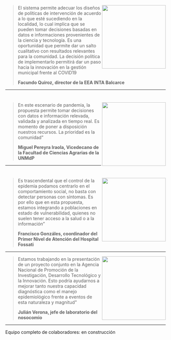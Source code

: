 > <img align="right" src="images/0_facundo.jpg" height ="200" align="left"/>
>
> El sistema permite adecuar los diseños de políticas de intervención de acuerdo a lo que esté sucediendo en la localidad, lo cual implica que se pueden tomar decisiones basadas en datos e informaciones provenientes de la ciencia y tecnología. Es una oportunidad que permite dar un salto cualitativo con resultados relevantes para la comunidad. La decisión política de implementarlo permitirá dar un paso hacia la innovación en la gestión municipal frente al COVID19
>
>**Facundo Quiroz, director de la EEA INTA Balcarce** 

---
#

> <img align="right" src="images/0_miguel1.png" height ="200" align="left"/>
>
> En este escenario de pandemia, la propuesta permite tomar decisiones con datos e información relevada, validada y analizada en tiempo real. Es momento de poner a disposición nuestros recursos. La prioridad es la comunidad”
>
>**Miguel Pereyra Iraola, Vicedecano de la Facultad de Ciencias Agrarias de la UNMdP**

---
#

> <img align="right" src="images/0_francisco.jpg" height ="200" align="left"/>
> Es trascendental que el control de la epidemia podamos centrarlo en el comportamiento social, no basta con detectar personas con síntomas. Es por ello que en esta propuesta, estamos integrando a poblaciones en estado de vulnerabilidad, quienes no suelen tener acceso a la salud o a la información”
>
>**Francisco Gonzáles, coordinador del Primer Nivel de Atención del Hospital Fossati**

---

><img align="right" src="images/0_julian.jpeg" height ="200" align="left"/>
>
>Estamos trabajando en la presentación de un proyecto conjunto en la Agencia Nacional de Promoción de la Investigación, Desarrollo Tecnológico y la Innovación. Esto podría ayudarnos a mejorar tanto nuestra capacidad diagnóstica como el manejo epidemiológico frente a eventos de esta naturaleza y magnitud"
>
>**Julián Verona, jefe de laboratorio del nosocomio**

---

Equipo completo de colaboradores: en construcción
